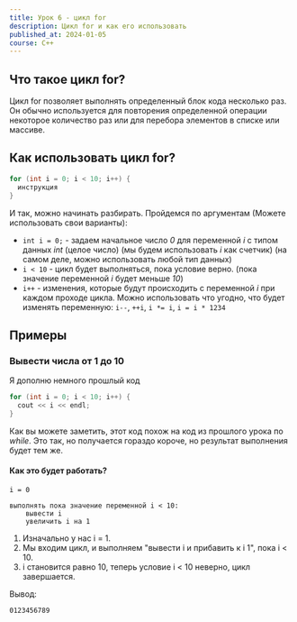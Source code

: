 ```yaml
---
title: Урок 6 - цикл for
description: Цикл for и как его использовать
published_at: 2024-01-05
course: C++
---
```


## Что такое цикл for?

Цикл for позволяет выполнять определенный блок кода несколько раз. Он обычно используется для повторения определенной операции некоторое количество раз или для перебора элементов в списке или массиве.

## Как использовать цикл for?

```cpp
for (int i = 0; i < 10; i++) {
  инструкция
}
```

И так, можно начинать разбирать. Пройдемся по аргументам (Можете использовать свои варианты):

- `int i = 0;` - задаем начальное число _0_ для переменной _i_ с типом данных _int_ (целое число) (мы будем использовать _i_ как счетчик) (на самом деле, можно использовать любой тип данных)
- `i < 10` - цикл будет выполняться, пока условие верно. (пока значение переменной _i_ будет меньше _10_)
- `i++` - изменения, которые будут происходить с переменной _i_ при каждом проходе цикла. Можно использовать что угодно, что будет изменять переменную: `i--`, `++i`, `i *= i`, `i = i * 1234`

## Примеры

### Вывести числа от 1 до 10

Я дополню немного прошлый код

```cpp
for (int i = 0; i < 10; i++) {
  cout << i << endl;
}
```

Как вы можете заметить, этот код похож на код из прошлого урока по _while_. Это так, но получается гораздо короче, но результат выполнения будет тем же.

#### Как это будет работать?

```
i = 0

выполнять пока значение переменной i < 10:
    вывести i
    увеличить i на 1
```

1. Изначально у нас i = 1.
2. Мы входим цикл, и выполняем "вывести i и прибавить к i 1", пока i < 10.
3. i становится равно 10, теперь условие i < 10 неверно, цикл завершается.

Вывод:

```
0123456789
```
